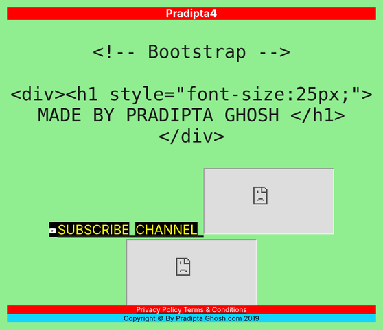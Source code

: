 # Pradipta4
<html lang="en">
<head>
    <meta charset="utf-8">
    <meta name="viewport" content="width=device-width, initial-scale=1.0">
    <title></title>

    <!-- Bootstrap -->
  <link rel="stylesheet" href="plugins/bootstrap/bootstrap.min.css">

<style>
    
body{

    background: lightgreen;
    text-align: center;
    font-size: 50px;

}

span{

  background: black;
  font-size: 30px;  
  color: yellow;
}

span:hover{

    background: black;
    color: skyblue;
}

h1{

    font-size: 25px;
    background: red;
    color: white;
}

 div{
      background: yellow;
      font-size: 25px;
      
    }   

</style>

</head>
<body>

    <div><h1 style="font-size:25px;"> MADE BY PRADIPTA GHOSH </h1></div>

<a class='yt-subscribe-button' rel="noopener nofollow" href='https://www.youtube.com/c/BONGOMALA?sub_confirmation=1' target='_blank'>
    <span><svg viewBox="0 0 24 24" width="16" style='margin:-2px 4px 0 0'>
        <path
            d="M23.495 6.205a3.007 3.007 0 0 0-2.088-2.088c-1.87-.501-9.396-.501-9.396-.501s-7.507-.01-9.396.501A3.007 3.007 0 0 0 .527 6.205a31.247 31.247 0 0 0-.522 5.805 31.247 31.247 0 0 0 .522 5.783 3.007 3.007 0 0 0 2.088 2.088c1.868.502 9.396.502 9.396.502s7.506 0 9.396-.502a3.007 3.007 0 0 0 2.088-2.088 31.247 31.247 0 0 0 .5-5.783 31.247 31.247 0 0 0-.5-5.805zM9.609 15.601V8.408l6.264 3.602z"
            fill='#fff'
        ></path>
    </svg>SUBSCRIBE</span>
    <span>CHANNEL</span>
</a>

<!--YOUTUBE VIDEO 1-->

<iframe src="https://www.youtube.com/embed/UOhDLO5TMhQ">
</iframe>

<!--END NO-1 VIDEO-->

<!--YOUTUBE VIDEO 2-->
<iframe src="https://www.youtube.com/embed/bQNX4EdFlz4">
</iframe>

<!--END NO-2 VIDEO-->

<center style="font-size:16px;background:red"><u><a style="color:white;">Privacy Policy</a></u> <u><a style="color:white">Terms & Conditions</a></u></center>
<center style= "color:black;font-size:16px;background:#17D4FE">Copyright © By Pradipta Ghosh.com 2019</center>

</body>
</html>



